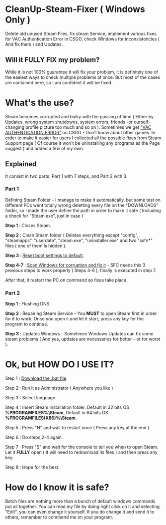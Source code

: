 # CleanUp-Steam-Fixer ( Windows Only )
Delete old unused Steam Files, fix steam Service, implement various fixes for VAC Authentication Error in CSGO, check Windows for inconsistencies ( And fix them ) and Updates.

## Will it FULLY FIX my problem?
While it is not 100% guarantee it will fix your problem, it is definitely one of the easiest ways to check multiple problems at once. But most of the cases are contained here, so I am confident it will be fixed.

# What's the use?
Steam becomes corrupted and bulky with the passing of time ( Either by Updates, wrong system shutdowns, system errors, friends -or ourself- changing profile picture too much and so on ).
Sometimes we get ["VAC AUTHENTICATION ERROR"](https://support.steampowered.com/kb_article.php?ref=2117-ILZV-2837) on CSGO - Don't know about other games.
In order to make it easier for users I collected all the possible fixes from Steam Support page ( Of course it won't be uninstalling any programs as the Page suggest ) and added a few of my own.

## Explained
It consist in two parts. Part 1 with 7 steps, and Part 2 with 3.

### Part 1
Defining Steam Folder - I manage to make it automatically, but some test on different PCs went totally wrong deletting every file on the "DOWNLOADS" folder, so I made the user define the path in order to make it safe ( Including a check for "Steam.exe", just in case )

**Step 1** : Closes Steam.

**Step 2** : Clean Steam folder ( Deletes everything except "config", "steamapps", "userdata", "steam.exe", "uninstaller.exe" and two "ssfn*" files ( one of them is hidden ).

**Step 3** : [Reset boot settings to default](https://support.steampowered.com/kb_article.php?ref=2117-ILZV-2837#default).

**Step 4-7** : [Scan Windows for corruption and fix it](https://support.steampowered.com/kb_article.php?ref=2117-ILZV-2837#files) - SFC needs this 3 previous steps to work properly ( Steps 4-6 ), finally is executed in step 7.

After that, it restart the PC on command so fixes take place.


### Part 2
**Step 1** : Flushing DNS

**Step 2** : Repairing Steam Service - You **MUST** to open Steam first in order for it to work. Once you open it and let it start, press any key for the program to continue.

**Step 3** : Updates Windows - Sometimes Windows Updates can fix some steam problems ( And yes, updates are necessaries for better - or for worst ).


# Ok, but HOW DO I USE IT?
Step 1 : [Download the .bat file](../../releases/latest).

Step 2 : Run it as Administrator ( Anywhere you like )

Step 3 : Select language.

Step 4 : Insert Steam Installation folder. Default in 32 bits OS **%PROGRAMFILES%\Steam**, Default in 64 bits OS **%PROGRAMFILES(X86)%\Steam**.

Step 5 : Press "N" and wait to restart once ( Press any key at the end ).

Step 6 : Do steps 2-4 again.

Step 7 : Press "S" and wait for the console to tell you when to open Steam. Let it **FULLY** open ( It will need to redownload its files ) and then press any key.

Step 8 : Hope for the best.

# How do I know it is safe?
Batch files are nothing more than a bunch of default windows commands put all together. You can read my file by doing right click on it and selecting "Edit", you can even change it yourself. If you do change it and send it to others, remember to commend me on your program.
